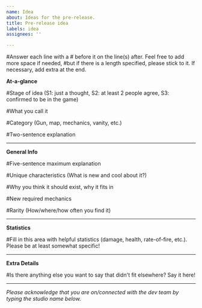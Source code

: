 ```yaml
---
name: Idea
about: Ideas for the pre-release.
title: Pre-release idea
labels: idea
assignees: ''

---
```


#Answer each line with a # before it on the line(s) after. Feel free to add more space if needed,
#but if there is a length specified, please stick to it. If necessary, add extra at the end.

**At-a-glance**

#Stage of idea (S1: just a thought, S2: at least 2 people agree, S3: confirmed to be in the game)

#What you call it

#Category (Gun, map, mechanics, vanity, etc.)

#Two-sentence explanation



---
**General Info**

#Five-sentence maximum explanation




#Unique characteristics (What is new and cool about it?)

#Why you think it should exist, why it fits in

#New required mechanics

#Rarity (How/where/how often you find it)

---
**Statistics**

#Fill in this area with helpful statistics (damage, health, rate-of-fire, etc.). Please be at least somewhat specific!

---
**Extra Details**

#Is there anything else you want to say that didn't fit elsewhere? Say it here!

---
*Please acknowledge that you are on/connected with the dev team by typing the studio name below.*
